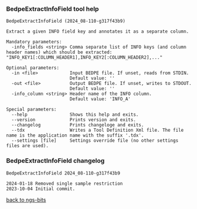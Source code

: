 ### BedpeExtractInfoField tool help
	BedpeExtractInfoField (2024_08-110-g317f43b9)
	
	Extract a given INFO field key and annotates it as a separate column.
	
	Mandatory parameters:
	  -info_fields <string> Comma separate list of INFO keys (and column header names) which should be extracted: "INFO_KEY1[:COLUMN_HEADER1],INFO_KEY2[:COLUMN_HEADER2],..."
	
	Optional parameters:
	  -in <file>            Input BEDPE file. If unset, reads from STDIN.
	                        Default value: ''
	  -out <file>           Output BEDPE file. If unset, writes to STDOUT.
	                        Default value: ''
	  -info_column <string> Header name of the INFO column.
	                        Default value: 'INFO_A'
	
	Special parameters:
	  --help                Shows this help and exits.
	  --version             Prints version and exits.
	  --changelog           Prints changeloge and exits.
	  --tdx                 Writes a Tool Definition Xml file. The file name is the application name with the suffix '.tdx'.
	  --settings [file]     Settings override file (no other settings files are used).
	
### BedpeExtractInfoField changelog
	BedpeExtractInfoField 2024_08-110-g317f43b9
	
	2024-01-18 Removed single sample restriction
	2023-10-04 Initial commit.
[back to ngs-bits](https://github.com/imgag/ngs-bits)